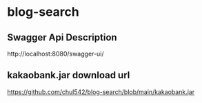 # blog-search
## Swagger Api Description

http://localhost:8080/swagger-ui/


## kakaobank.jar download url

https://github.com/chul542/blog-search/blob/main/kakaobank.jar
